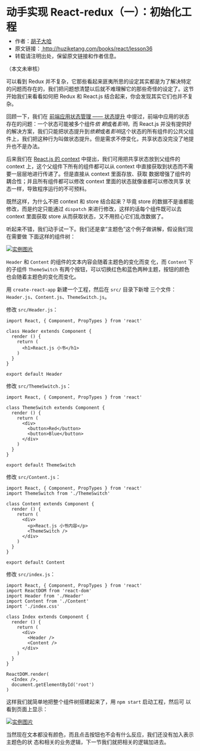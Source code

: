  <div class="post__title">
        <h1>动手实现 React-redux（一）：初始化工程</h1>
    </div>
    <div class="post__meta">
        <p></p>
    </div>
    <div class="post__content"?>
      <ul style="font-size: 14px; margin-top: -10px;">
  <li>
    作者：<a href="https://www.zhihu.com/people/hu-zi-da-ha" target="_blank">胡子大哈</a>
  </li>
  <li>
    原文链接：<a href="http://huziketang.com/books/react/lesson36"> http://huziketang.com/books/react/lesson36 </a>
  </li>
  <li>转载请注明出处，保留原文链接和作者信息。</li>
</ul>

<p>（本文未审核）</p>

<p>可以看到 Redux 并不复杂，它那些看起来匪夷所思的设定其实都是为了解决特定的问题而存在的，我们把问题想清楚以后就不难理解它的那些奇怪的设定了。这节开始我们来看看如何把 Redux 和 React.js 结合起来，你会发现其实它们也并不复杂。</p>

<p>回顾一下，我们在 <a href="http://react.huziketang.com/blog/lesson17">前端应用状态管理 —— 状态提升</a> 中提过，前端中应用的状态存在的问题：一个状态可能被多个组件<em>依
赖</em>或者<em>影响</em>，而 React.js 并没有提供好的解决方案，我们只能把状态提升到<em>依赖</em>或者<em>影响</em>这个状态的所有组件的公共父组件上，我们把这种行为叫做状态提升。但是需求不停变化，共享状态没完没了地提升也不是办法。</p>

<p>后来我们在 <a href="http://react.huziketang.com/blog/lesson29">React.js 的 context</a> 中提出，我们可用把共享状态放到父组件的 context 上，这个父组件下所有的组件都可以从
context 中直接获取到状态而不需要一层层地进行传递了。但是直接从 context 里面存放、获取
数据增强了组件的耦合性；并且所有组件都可以修改 context 里面的状态就像谁都可以修改共享
状态一样，导致程序运行的不可预料。</p>

<p>既然这样，为什么不把 context 和 store 结合起来？毕竟 store 的数据不是谁都能修改，而是约定只能通过 <code>dispatch</code> 来进行修改，这样的话每个组件既可以去 context 里面获取 store 从而获取状态，又不用担心它们乱改数据了。</p>

<p>听起来不错，我们动手试一下。我们还是拿“主题色”这个例子做讲解，假设我们现在需要做
下面这样的组件树：</p>

<p><a href="http://huzidaha.github.io/static/assets/img/posts/9271BF94-6599-4F73-A814-0DDA20B634D9.png" target="_blank"><img src="http://huzidaha.github.io/static/assets/img/posts/9271BF94-6599-4F73-A814-0DDA20B634D9.png" alt="实例图片" /></a></p>

<p><code>Header</code> 和 <code>Content</code> 的组件的文本内容会随着主题色的变化而变
化，而 <code>Content</code> 下的子组件 <code>ThemeSwitch</code> 有两个按钮，可以切换红色和蓝色两种主题，按钮的颜色也会随着主题色的变化而变化。</p>

<p>用 <code>create-react-app</code> 新建一个工程，然后在 <code>src/</code> 目录下新增
三个文件：<code>Header.js</code>、<code>Content.js</code>、<code>ThemeSwitch.js</code>。</p>

<p>修改 <code>src/Header.js</code>：</p>

<pre><code class="language-javascript">import React, { Component, PropTypes } from 'react'

class Header extends Component {
  render () {
    return (
      &lt;h1&gt;React.js 小书&lt;/h1&gt;
    )
  }
}

export default Header
</code></pre>

<p>修改 <code>src/ThemeSwitch.js</code>：</p>

<pre><code class="language-javascript">import React, { Component, PropTypes } from 'react'

class ThemeSwitch extends Component {
  render () {
    return (
      &lt;div&gt;
        &lt;button&gt;Red&lt;/button&gt;
        &lt;button&gt;Blue&lt;/button&gt;
      &lt;/div&gt;
    )
  }
}

export default ThemeSwitch
</code></pre>

<p>修改 <code>src/Content.js</code>：</p>

<pre><code class="language-javascript">import React, { Component, PropTypes } from 'react'
import ThemeSwitch from './ThemeSwitch'

class Content extends Component {
  render () {
    return (
      &lt;div&gt;
        &lt;p&gt;React.js 小书内容&lt;/p&gt;
        &lt;ThemeSwitch /&gt;
      &lt;/div&gt;
    )
  }
}

export default Content
</code></pre>

<p>修改 <code>src/index.js</code>：</p>

<pre><code class="language-javascript">import React, { Component, PropTypes } from 'react'
import ReactDOM from 'react-dom'
import Header from './Header'
import Content from './Content'
import './index.css'

class Index extends Component {
  render () {
    return (
      &lt;div&gt;
        &lt;Header /&gt;
        &lt;Content /&gt;
      &lt;/div&gt;
    )
  }
}

ReactDOM.render(
  &lt;Index /&gt;,
  document.getElementById('root')
)
</code></pre>

<p>这样我们就简单地把整个组件树搭建起来了，用 <code>npm start</code> 启动工程，然后可
以看到页面上显示：</p>

<p><a href="http://huzidaha.github.io/static/assets/img/posts/6BF5EA6C-4B5E-48C8-96CF-F8B858AE6AB4.png" target="_blank"><img src="http://huzidaha.github.io/static/assets/img/posts/6BF5EA6C-4B5E-48C8-96CF-F8B858AE6AB4.png" alt="实例图片" /></a></p>

<p>当然现在文本都没有颜色，而且点击按钮也不会有什么反应，我们还没有加入表示主题色的状
态和相关的业务逻辑，下一节我们就把相关的逻辑加进去。</p>